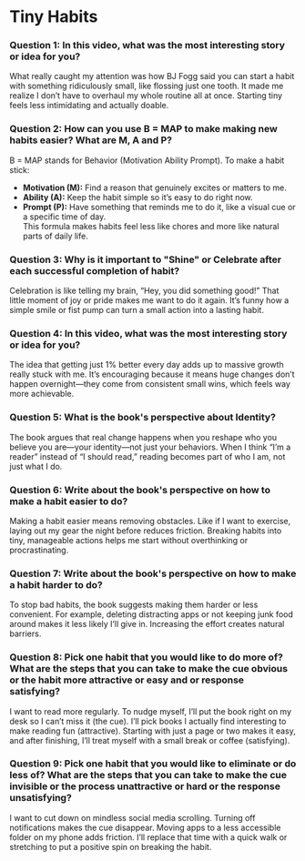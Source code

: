 # Tiny Habits

### Question 1: In this video, what was the most interesting story or idea for you?  
What really caught my attention was how BJ Fogg said you can start a habit with something ridiculously small, like flossing just one tooth. It made me realize I don’t have to overhaul my whole routine all at once. Starting tiny feels less intimidating and actually doable.

### Question 2: How can you use B = MAP to make making new habits easier? What are M, A and P?  
B = MAP stands for Behavior (Motivation Ability Prompt). To make a habit stick:  
- **Motivation (M):** Find a reason that genuinely excites or matters to me.  
- **Ability (A):** Keep the habit simple so it’s easy to do right now.  
- **Prompt (P):** Have something that reminds me to do it, like a visual cue or a specific time of day.  
This formula makes habits feel less like chores and more like natural parts of daily life.

### Question 3: Why is it important to "Shine" or Celebrate after each successful completion of habit?  
Celebration is like telling my brain, “Hey, you did something good!” That little moment of joy or pride makes me want to do it again. It’s funny how a simple smile or fist pump can turn a small action into a lasting habit.

### Question 4: In this video, what was the most interesting story or idea for you?  
The idea that getting just 1% better every day adds up to massive growth really stuck with me. It’s encouraging because it means huge changes don’t happen overnight—they come from consistent small wins, which feels way more achievable.

### Question 5: What is the book's perspective about Identity?  
The book argues that real change happens when you reshape who you believe you are—your identity—not just your behaviors. When I think “I’m a reader” instead of “I should read,” reading becomes part of who I am, not just what I do.

### Question 6: Write about the book's perspective on how to make a habit easier to do?  
Making a habit easier means removing obstacles. Like if I want to exercise, laying out my gear the night before reduces friction. Breaking habits into tiny, manageable actions helps me start without overthinking or procrastinating.

### Question 7: Write about the book's perspective on how to make a habit harder to do?  
To stop bad habits, the book suggests making them harder or less convenient. For example, deleting distracting apps or not keeping junk food around makes it less likely I’ll give in. Increasing the effort creates natural barriers.

### Question 8: Pick one habit that you would like to do more of? What are the steps that you can take to make the cue obvious or the habit more attractive or easy and or response satisfying?  
I want to read more regularly. To nudge myself, I’ll put the book right on my desk so I can’t miss it (the cue). I’ll pick books I actually find interesting to make reading fun (attractive). Starting with just a page or two makes it easy, and after finishing, I’ll treat myself with a small break or coffee (satisfying).

### Question 9: Pick one habit that you would like to eliminate or do less of? What are the steps that you can take to make the cue invisible or the process unattractive or hard or the response unsatisfying?  
I want to cut down on mindless social media scrolling. Turning off notifications makes the cue disappear. Moving apps to a less accessible folder on my phone adds friction. I’ll replace that time with a quick walk or stretching to put a positive spin on breaking the habit.
